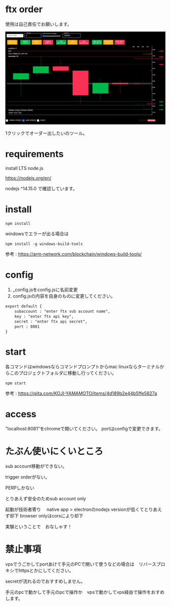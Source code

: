 # ftx order

使用は自己責任でお願いします。

![sample](https://github.com/sakiyamajp/ftxorder/blob/master/sample.png?raw=true)

1クリックでオーダー出したいのツール。

# requirements
install LTS node.js 

https://nodejs.org/en/

nodejs ^14.15.0 で確認しています。

# install

```
npm install
```

windowsでエラーが出る場合は

```
npm install -g windows-build-tools
```
参考 : https://arm-network.com/blockchain/windows-build-tools/

# config
1. _config.jsをconfig.jsに名前変更
2. config.jsの内容を自身のものに変更してください。
```
export default {
	subaccount : "enter ftx sub account name",
	key : "enter ftx api key",
	secret : "enter ftx api secret",
	port : 8081
}
```
# start
各コマンドはwindowsならコマンドプロンプトからmac linuxならターミナルからこのプロジェクトフォルダに移動し行ってください。
```
npm start
```
参考 : 
https://qiita.com/KOJI-YAMAMOTO/items/4d189b2e44b5ffe5827a

# access
"localhost:8081"をchromeで開いてください。
portはconfigで変更できます。

# たぶん使いにくいところ
sub account移動ができない。

trigger orderがない。

PERPしかない

とりあえず安全のためsub account only

起動が技術者寄り　
native app > electronのnodejs versionが低くてとりあえず却下
browser onlyはcorsにより却下

実験ということで　おなしゃす！

# 禁止事項

vpsでうごかしてportあけて手元のPCで開いて使うなどの場合は　リバースプロキシでhttpsとかにしてください。

secretが流れるのでおすすめしません。

手元のpcで動かして手元のpcで操作か　vpsで動かしてvps経由で操作をおすめします。
